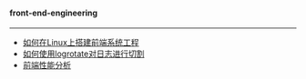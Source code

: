 #### front-end-engineering

---
* [如何在Linux上搭建前端系统工程](https://github.com/baoendemao/front-end-engineering/tree/master/system-construction)
* [如何使用logrotate对日志进行切割](https://github.com/baoendemao/front-end-engineering/tree/master/logrotate-log)
* [前端性能分析](https://github.com/baoendemao/front-end-engineering/tree/master/performance-analysis)
